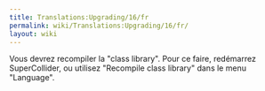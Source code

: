 ```yaml
---
title: Translations:Upgrading/16/fr
permalink: wiki/Translations:Upgrading/16/fr/
layout: wiki
---
```


Vous devrez recompiler la "class library". Pour ce faire, redémarrez
SuperCollider, ou utilisez "Recompile class library" dans le menu
"Language".
